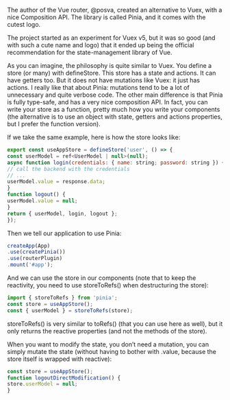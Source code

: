 The author of the Vue router, @posva, created an alternative to Vuex, with a nice Composition API.
The library is called Pinia, and it comes with the cutest logo.

The project started as an experiment for Vuex v5, but it was so good (and with such a cute name
and logo) that it ended up being the official recommendation for the state-management library of
Vue.

As you can imagine, the philosophy is quite similar to Vuex. You define a store (or many) with
defineStore. This store has a state and actions. It can have getters too. But it does not have
mutations like Vuex: it just has actions. I really like that about Pinia: mutations tend to be a lot of
unnecessary and quite verbose code. The other main difference is that Pinia is fully type-safe, and
has a very nice composition API. In fact, you can write your store as a function, pretty much how
you write your components (the alternative is to use an object with state, getters and actions
properties, but I prefer the function version).

If we take the same example, here is how the store looks like:

```js
export const useAppStore = defineStore('user', () => {
const userModel = ref<UserModel | null>(null);
async function login(credentials: { name: string; password: string }) {
// call the backend with the credentials
// ...
userModel.value = response.data;
}
function logout() {
userModel.value = null;
}
return { userModel, login, logout };
});
```

Then we tell our application to use Pinia:

```js
createApp(App)
.use(createPinia())
.use(routerPlugin)
.mount('#app');
```

And we can use the store in our components (note that to keep the reactivity, you need to use
storeToRefs() when destructuring the store):

```js
import { storeToRefs } from 'pinia';
const store = useAppStore();
const { userModel } = storeToRefs(store);
```

storeToRefs() is very similar to toRefs() (that you can use here as well), but it only returns the
reactive properties (and not the methods of the store).

When you want to modify the state, you don’t need a mutation, you can simply mutate the state
(without having to bother with .value, because the store itself is wrapped with reactive):

```js
const store = useAppStore();
function logoutDirectModification() {
store.userModel = null;
}
```

